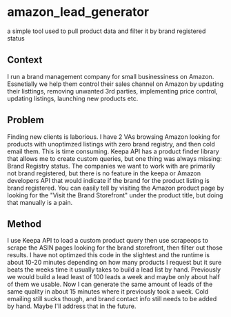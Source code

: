 # amazon_lead_generator
a simple tool used to pull product data and filter it by brand registered status 

## Context
I run a brand management company for small businessiness on Amazon. Essnetially we help them control their sales channel on Amazon by updating their listtings, removing unwanted 3rd parties, implementing price control, updating listings, launching new products etc. 

## Problem
Finding new clients is laborious. I have 2 VAs browsing Amazon looking for products with unoptimzed listings with zero brand registry, and then cold email them. This is time consuming. Keepa API has a product finder library that allows me to create custom queries, but one thing was always missing: Brand Registry status. The companies we want to work with are primarily not brand registered, but there is no feature in the keepa or Amazon developers API that would indicate if the brand for the product listing is brand registered. You can easily tell by visiting the Amazon product page by looking for the "Visit the Brand Storefront" under the product title, but doing that manually is a pain. 

## Method
I use Keepa API to load a custom product query then use scrapeops to scrape the ASIN pages looking for the brand storefront, then filter out those results. I have not optimzed this code in the slightest and the runtime is about 10-20 minutes depending on how many products I request but it sure beats the weeks time it usually takes to build a lead list by hand. Previously we would build a lead least of 100 leads a week and maybe only about half of them we usable. Now I can generate the same amount of leads of the same quality in about 15 minutes where it previously took a week. Cold emailing still sucks though, and brand contact info still needs to be added by hand. Maybe I'll address that in the future. 
